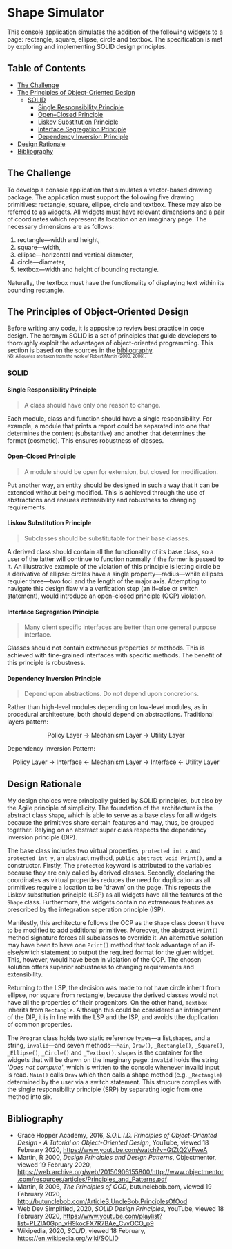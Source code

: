 # Shape Simulator
This console application simulates the addition of the following widgets to a page: rectangle, square, ellipse, circle and textbox. The specification is met by exploring and implementing SOLID design principles.
## Table of Contents
- [The Challenge](#the-challenge)
- [The Principles of Object-Oriented Design](#the-principles-of-object-oriented-design)
  - [SOLID](#solid)
    - [Single Responsibility Principle](#single-responsibility-principle)
    - [Open–Closed Principle](#open/closed-principle)
    - [Liskov Substitution Principle](#liskov-substitution-principle)
    - [Interface Segregation Principle](#interface-segregation-principle)
    - [Dependency Inversion Principle](#dependency-inversion-principle)
- [Design Rationale](#design-rationale)
- [Bibliography](#bibliography)
## The Challenge
To develop a console application that simulates a vector-based drawing package. The application must support the following five drawing primitives: rectangle, square, ellipse, circle and textbox. These may also be referred to as widgets. All widgets must have relevant dimensions and a pair of coordinates which represent its location on an imaginary page. The necessary dimensions are as follows:
1) rectangle—width and height,
2) square—width,
3) ellipse—horizontal and vertical diameter,
4) circle—diameter,
5) textbox—width and height of bounding rectangle.

Naturally, the textbox must have the functionality of displaying text within its bounding rectangle.
## The Principles of Object-Oriented Design
Before writing any code, it is apposite to review best practice in code design. The acronym SOLID is a set of principles that guide developers to thoroughly exploit the advantages of object-oriented programming. This section is based on the sources in the [bibliography](#bibliography).  
<sub><sup>NB: All quotes are taken from the work of Robert Martin (2000, 2006).</sup></sub>
### SOLID

#### Single Responsibility Principle
> A class should have only one reason to change.

Each module, class and function should have a single responsibility. For example, a module that prints a report could be separated into one that determines the content (substantive) and another that determines the format (cosmetic). This ensures robustness of classes.
#### Open–Closed Princiiple
> A module should be open for extension, but closed for modification.

Put another way, an entity should be designed in such a way that it can be extended without being modified. This is achieved through the use of abstractions and ensures extensibility and robustness to changing requirements.
#### Liskov Substitution Principle
> Subclasses should be substitutable for their base classes.

A derived class should contain all the functionality of its base class, so a user of the latter will continue to function normally if the former is passed to it. An illustrative example of the violation of this principle is letting circle be a derivative of ellipse: circles have a single property—radius—while ellipses requier three—two foci and the length of the major axis. Attempting to navigate this design flaw via a verfication step (an if–else or switch statement), would introduce an open–closed principle (OCP) violation.
#### Interface Segregation Principle
> Many client specific interfaces are better than one general purpose interface.

Classes should not contain extraneous properties or methods. This is achieved with fine-grained interfaces with specific methods. The benefit of this principle is robustness.
#### Dependency Inversion Principle
> Depend upon abstractions. Do not depend upon concretions.

Rather than high-level modules depending on low-level modules, as in procedural architecture, both should depend on abstractions. Traditional layers pattern:  
<p align="center">Policy Layer → Mechanism Layer → Utility Layer</p>
Dependency Inversion Pattern: 
<p align="center">Policy Layer → Interface ← Mechanism Layer → Interface ← Utility Layer</p>

## Design Rationale
My design choices were principally guided by SOLID principles, but also by the Agile principle of simplicity. The foundation of the architecture is the abstract class `Shape`, which is able to serve as a base class for all widgets because the primitives share certain features and may, thus, be grouped together. Relying on an abstract super class respects the dependency inversion principle (DIP).

The base class includes two virtual properties, `protected int x` and `protected int y`, an abstract method, `public abstract void Print()`, and a constructor. Firstly, The `protected` keyword is attributed to the variables because they are only called by derived classes. Secondly, declaring the coordinates as virtual properties reduces the need for duplication as all primitives require a location to be 'drawn' on the page. This repects the Liskov substitution principle (LSP) as all widgets have all the features of the `Shape` class. Furthermore, the widgets contain no extraneous features as prescribed by the integration seperation principle (ISP).

Manifestly, this architecture follows the OCP as the `Shape` class doesn't have to be modified to add additional primitives. Moreover, the abstract `Print()` method signature forces all subclasses to override it. An alternative solution may have been to have one `Print()` method that took advantage of an if-else/switch statement to output the required format for the given widget. This, however, would have been in violation of the OCP. The chosen solution offers superior robustness to changing requirements and extensibility.

Returning to the LSP, the decision was made to not have circle inherit from ellipse, nor square from rectangle, because the derived classes would not have all the properties of their progenitors. On the other hand, `Textbox` inherits  from `Rectangle`. Although this could be considered an infringement of the DIP, it is in line with the LSP and the ISP, and avoids tthe duplication of common properties.

The `Program` class holds two static reference types—a list,`shapes`, and a string, `invalid`—and seven methods—`Main`, `Draw()`, `_Rectangle()`, `_Square()`, `_Ellipse()`, `_Circle()` and `_Textbox()`. `shapes` is the container for the widgets that will be drawn on the imaginary page. `invalid` holds the string *'Does not compute'*, which is written to the console whenever invalid input is read. `Main()` calls `Draw` which then calls a shape method (e.g. `_Rectangle`) determined by the user via a switch statement. This strucure complies with the single responsibility principle (SRP) by separating logic from one method into six.

## Bibliography
- Grace Hopper Academy, 2016, *S.O.L.I.D. Principles of Object-Oriented Design - A Tutorial on Object-Oriented Design*, YouTube, viewed 18 February 2020, https://www.youtube.com/watch?v=GtZtQ2VFweA
- Martin, R 2000, *Design Principles and Design Patterns*, Objectmentor, viewed 19 February 2020, https://web.archive.org/web/20150906155800/http://www.objectmentor.com/resources/articles/Principles_and_Patterns.pdf
- Martin, R 2006, *The Principles of OOD*, butunclebob.com, viewed 19 February 2020, http://butunclebob.com/ArticleS.UncleBob.PrinciplesOfOod
- Web Dev Simplified, 2020, *SOLID Design Principles*, YouTube, viewed 18 February 2020, https://www.youtube.com/playlist?list=PLZlA0Gpn_vH9kocFX7R7BAe_CvvOCO_p9
- Wikipedia, 2020, *SOLID*, viewed 18 February, https://en.wikipedia.org/wiki/SOLID
